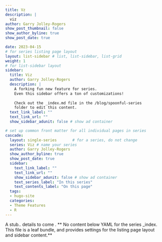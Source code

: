 ```yaml
---
title: Vz
description: |
  viz
author: Garry Jolley-Rogers
show_post_thumbnail: false
show_author_byline: true
show_post_date: true

date: 2023-04-15
# for series listing page layout
layout: list-sidebar # list, list-sidebar, list-grid
weight: 1 
# for list-sidebar layout
sidebar: 
  title: Viz
  author: Garry Jolley-Rogers
  description: |
    A forking fun new feature for series.
    Even this sidebar offers a ton of customizations!
    
    Check out the _index.md file in the /blog/spoonful-series
    folder to edit this content.
  text_link_label: ""
  text_link_url: ""
  show_sidebar_adunit: false # show ad container

# set up common front matter for all individual pages in series
cascade:
  layout: single-series       # for a series, do not change
  series: Viz # name your series
  author: Garry Jolley-Rogers
  show_author_byline: true
  show_post_date: true
  sidebar:
    text_link_label: ""
    text_link_url: ""
    show_sidebar_adunit: false # show ad container
    text_series_label: "In this series" 
    text_contents_label: "On this page" 
  tags:
  - hugo-site
  categories:
  - Theme Features
  - R
---
```

A stub..  details to come .
** No content below YAML for the series _index. This file is a leaf bundle, and provides settings for the listing page layout and sidebar content.**
